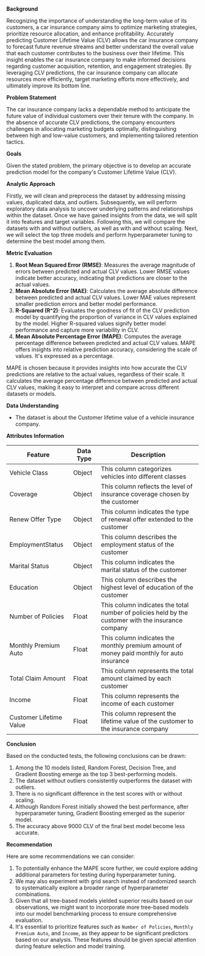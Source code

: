 **Background**

Recognizing the importance of understanding the long-term value of its customers, a car insurance company aims to optimize marketing strategies, prioritize resource allocation, and enhance profitability. Accurately predicting Customer Lifetime Value (CLV) allows the car insurance company to forecast future revenue streams and better understand the overall value that each customer contributes to the business over their lifetime. This insight enables the car insurance company to make informed decisions regarding customer acquisition, retention, and engagement strategies. By leveraging CLV predictions, the car insurance company can allocate resources more efficiently, target marketing efforts more effectively, and ultimately improve its bottom line.

**Problem Statement**

The car insurance company lacks a dependable method to anticipate the future value of individual customers over their tenure with the company. In the absence of accurate CLV predictions, the company encounters challenges in allocating marketing budgets optimally, distinguishing between high and low-value customers, and implementing tailored retention tactics.

**Goals**

Given the stated problem, the primary objective is to develop an accurate prediction model for the company's Customer Lifetime Value (CLV).

**Analytic Approach**

Firstly, we will clean and preprocess the dataset by addressing missing values, duplicated data, and outliers. Subsequently, we will perform exploratory data analysis to uncover underlying patterns and relationships within the dataset. Once we have gained insights from the data, we will split it into features and target variables. Following this, we will compare the datasets with and without outliers, as well as with and without scaling. Next, we will select the top three models and perform hyperparameter tuning to determine the best model among them.

**Metric Evaluation**

1. **Root Mean Squared Error (RMSE)**: Measures the average magnitude of errors between predicted and actual CLV values. Lower RMSE values indicate better accuracy, indicating that predictions are closer to the actual values.
2. **Mean Absolute Error (MAE)**: Calculates the average absolute difference between predicted and actual CLV values. Lower MAE values represent smaller prediction errors and better model performance.
3. **R-Squared (R^2)**: Evaluates the goodness of fit of the CLV prediction model by quantifying the proportion of variance in CLV values explained by the model. Higher R-squared values signify better model performance and capture more variability in CLV.
4. **Mean Absolute Percentage Error (MAPE)**: Computes the average percentage difference between predicted and actual CLV values. MAPE offers insights into relative prediction accuracy, considering the scale of values. It's expressed as a percentage.

MAPE is chosen because it provides insights into how accurate the CLV predictions are relative to the actual values, regardless of their scale. It calculates the average percentage difference between predicted and actual CLV values, making it easy to interpret and compare across different datasets or models.

**Data Understanding**

- The dataset is about the Customer lifetime value of a vehicle insurance company.

**Attributes Information**

| **Feature** | **Data Type** | **Description** |
| --- | --- | --- |
| Vehicle Class | Object | This column categorizes vehicles into different classes |
| Coverage | Object | This column reflects the level of insurance coverage chosen by the customer |
| Renew Offer Type | Object | This column indicates the type of renewal offer extended to the customer |
| EmploymentStatus | Object | This column describes the employment status of the customer |
| Marital Status | Object | This column indicates the marital status of the customer  |
| Education | Object | This column describes the highest level of education of the customer |
| Number of Policies | Float | This column indicates the total number of policies held by the customer with the insurance company |
| Monthly Premium Auto | Float | This column indicates the monthly premium amount of money paid monthly for auto insurance |
| Total Claim Amount | Float | This column represents the total amount claimed by each customer |
| Income | Float | This column represents the income of each customer |
| Customer Lifetime Value | Float | This column represent the lifetime value of the customer to the insurance company |

**Conclusion**

Based on the conducted tests, the following conclusions can be drawn:
1. Among the 10 models listed, Random Forest, Decision Tree, and Gradient Boosting emerge as the top 3 best-performing models.
2. The dataset without outliers consistently outperforms the dataset with outliers.
3. There is no significant difference in the test scores with or without scaling.
4. Although Random Forest initially showed the best performance, after hyperparameter tuning, Gradient Boosting emerged as the superior model.
5. The accuracy above 9000 CLV of the final best model become less accurate.

**Recommendation**

Here are some recommendations we can consider:
1. To potentially enhance the MAPE score further, we could explore adding additional parameters for testing during hyperparameter tuning.
2. We may also experiment with grid search instead of randomized search to systematically explore a broader range of hyperparameter combinations.
3. Given that all tree-based models yielded superior results based on our observations, we might want to incorporate more tree-based models into our model benchmarking process to ensure comprehensive evaluation.
4. It's essential to prioritize features such as `Number of Policies`, `Monthly Premium Auto`, and `Income`, as they appear to be significant predictors based on our analysis. These features should be given special attention during feature selection and model training.
